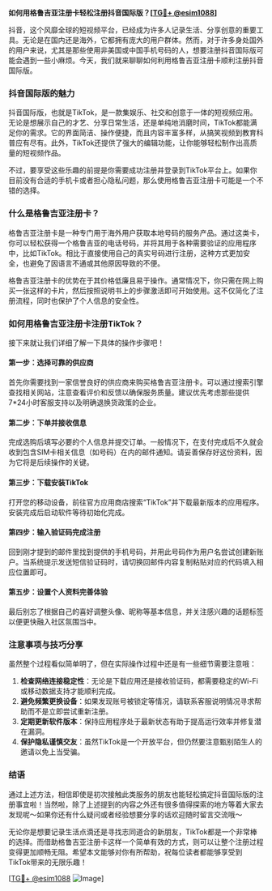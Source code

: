 **如何用格鲁吉亚注册卡轻松注册抖音国际版？[[TG💪+ @esim1088](https://t.me/s/esim1088)]**

抖音，这个风靡全球的短视频平台，已经成为许多人记录生活、分享创意的重要工具。无论是在国内还是海外，它都拥有庞大的用户群体。然而，对于许多身处国外的用户来说，尤其是那些使用非美国或中国手机号码的人，想要注册抖音国际版可能会遇到一些小麻烦。今天，我们就来聊聊如何利用格鲁吉亚注册卡顺利注册抖音国际版。

### 抖音国际版的魅力

抖音国际版，也就是TikTok，是一款集娱乐、社交和创意于一体的短视频应用。无论是想展示自己的才艺、分享日常生活，还是单纯地消磨时间，TikTok都能满足你的需求。它的界面简洁、操作便捷，而且内容丰富多样，从搞笑视频到教育科普应有尽有。此外，TikTok还提供了强大的编辑功能，让你能够轻松制作出高质量的短视频作品。

不过，要享受这些乐趣的前提是你需要成功注册并登录到TikTok平台上。如果你目前没有合适的手机卡或者担心隐私问题，那么使用格鲁吉亚注册卡可能是一个不错的选择。

### 什么是格鲁吉亚注册卡？

格鲁吉亚注册卡是一种专门用于海外用户获取本地号码的服务产品。通过这类卡，你可以轻松获得一个格鲁吉亚的电话号码，并将其用于各种需要验证的应用程序中，比如TikTok。相比于直接使用自己的真实号码进行注册，这种方式更加安全，也避免了因语言不通或其他原因导致的不便。

格鲁吉亚注册卡的优势在于其价格低廉且易于操作。通常情况下，你只需在网上购买一张这样的卡片，然后按照说明书上的步骤激活即可开始使用。这不仅简化了注册流程，同时也保护了个人信息的安全性。

### 如何用格鲁吉亚注册卡注册TikTok？

接下来就让我们详细了解一下具体的操作步骤吧！

#### 第一步：选择可靠的供应商
首先你需要找到一家信誉良好的供应商来购买格鲁吉亚注册卡。可以通过搜索引擎查找相关网站，注意查看评价和反馈以确保服务质量。建议优先考虑那些提供7*24小时客服支持以及明确退换货政策的企业。

#### 第二步：下单并接收信息
完成选购后填写必要的个人信息并提交订单。一般情况下，在支付完成后不久就会收到包含SIM卡相关信息（如号码）在内的邮件通知。请妥善保存好这份资料，因为它将是后续操作的关键。

#### 第三步：下载安装TikTok
打开您的移动设备，前往官方应用商店搜索“TikTok”并下载最新版本的应用程序。安装完成后启动软件等待初始化完成。

#### 第四步：输入验证码完成注册
回到刚才提到的邮件里找到提供的手机号码，并用此号码作为用户名尝试创建新账户。当系统提示发送短信验证码时，请切换回邮件内容复制粘贴对应的代码填入相应位置即可。

#### 第五步：设置个人资料完善体验
最后别忘了根据自己的喜好调整头像、昵称等基本信息，并关注感兴趣的话题标签以便更快融入社区氛围当中。

### 注意事项与技巧分享

虽然整个过程看似简单明了，但在实际操作过程中还是有一些细节需要注意哦：

1. **检查网络连接稳定性**：无论是下载应用还是接收验证码，都需要稳定的Wi-Fi或移动数据支持才能顺利完成。
2. **避免频繁更换设备**：如果发现账号被锁定等情况，请联系客服说明情况寻求帮助而不是立即尝试重新注册。
3. **定期更新软件版本**：保持应用程序处于最新状态有助于提高运行效率并修复潜在漏洞。
4. **保护隐私谨慎交友**：虽然TikTok是一个开放平台，但仍然要注意甄别陌生人的邀请以免上当受骗。

### 结语

通过上述方法，相信即使是初次接触此类服务的朋友也能轻松搞定抖音国际版的注册事宜啦！当然啦，除了上述提到的内容之外还有很多值得探索的地方等着大家去发现呢～如果你还有什么疑问或者经验想要分享的话欢迎随时留言交流哦～

无论你是想要记录生活点滴还是寻找志同道合的新朋友，TikTok都是一个非常棒的选择。而借助格鲁吉亚注册卡这样一个简单有效的方式，则可以让整个注册过程变得更加顺畅无阻。希望本文能够对你有所帮助，祝每位读者都能够享受到TikTok带来的无限乐趣！

[[TG💪+ @esim1088](https://t.me/s/esim1088) ![Image](https://i.postimg.cc/4NQfJmqS/Snipaste-2025-05-13-00-14-12.png)]